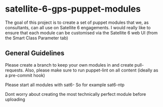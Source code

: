 # satellite-6-gps-puppet-modules

The goal of this project is to create a set of puppet modules that we, as consultants, can all use on Satellite 6 engagements. I would really like to ensure that each module can be customised via the Satellite 6 web UI (from the Smart Class Parameter tab)

## General Guidelines
Please create a branch to keep your own modules in and create pull-requests. Also, please make sure to run puppet-lint on all content (ideally as a pre-commit hook)

Please start all modules with sat6-    So for example sat6-ntp

Dont worry about creating the most technically perfect module before uploading
